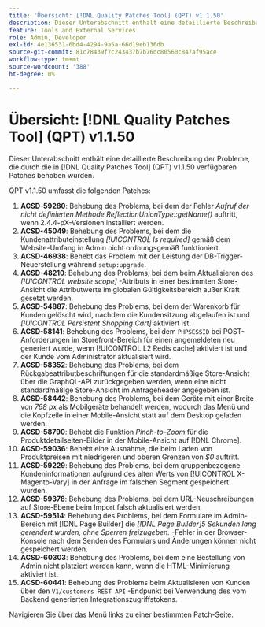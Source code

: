 ```yaml
---
title: 'Übersicht: [!DNL Quality Patches Tool] (QPT) v1.1.50'
description: Dieser Unterabschnitt enthält eine detaillierte Beschreibung der Probleme, die durch die in [!DNL Quality Patches Tool]  (QPT) v1.1.50 verfügbaren Patches behoben wurden.
feature: Tools and External Services
role: Admin, Developer
exl-id: 4e136531-6bd4-4294-9a5a-66d19eb136db
source-git-commit: 81c78439f7c243437b7b76dc80560c847af95ace
workflow-type: tm+mt
source-wordcount: '388'
ht-degree: 0%

---
```


# Übersicht: [!DNL Quality Patches Tool] (QPT) v1.1.50

Dieser Unterabschnitt enthält eine detaillierte Beschreibung der Probleme, die durch die in [!DNL Quality Patches Tool] (QPT) v1.1.50 verfügbaren Patches behoben wurden.

QPT v1.1.50 umfasst die folgenden Patches:

1. **ACSD-59280**: Behebung des Problems, bei dem der Fehler *Aufruf der nicht definierten Methode ReflectionUnionType::getName()* auftritt, wenn 2.4.4-pX-Versionen installiert werden.
1. **ACSD-45049**: Behebung des Problems, bei dem die Kundenattributeinstellung *[!UICONTROL Is required]* gemäß dem Website-Umfang in Admin nicht ordnungsgemäß funktioniert.
1. **ACSD-46938**: Behebt das Problem mit der Leistung der DB-Trigger-Neuerstellung während `setup:upgrade`.
1. **ACSD-48210**: Behebung des Problems, bei dem beim Aktualisieren des *[!UICONTROL website scope]* -Attributs in einer bestimmten Store-Ansicht die Attributwerte im globalen Gültigkeitsbereich außer Kraft gesetzt werden.
1. **ACSD-54887**: Behebung des Problems, bei dem der Warenkorb für Kunden gelöscht wird, nachdem die Kundensitzung abgelaufen ist und *[!UICONTROL Persistent Shopping Cart]* aktiviert ist.
1. **ACSD-58141**: Behebung des Problems, bei dem `PHPSESSID` bei POST-Anforderungen im Storefront-Bereich für einen angemeldeten  neu generiert wurde, wenn [!UICONTROL L2 Redis cache] aktiviert ist und der Kunde vom Administrator aktualisiert wird.
1. **ACSD-58352**: Behebung des Problems, bei dem Rückgabeattributbeschriftungen für die standardmäßige Store-Ansicht über die GraphQL-API zurückgegeben werden, wenn eine nicht standardmäßige Store-Ansicht im Anfrageheader angegeben ist.
1. **ACSD-58442**: Behebung des Problems, bei dem Geräte mit einer Breite von *768 px* als Mobilgeräte behandelt werden, wodurch das Menü und die Kopfzeile in einer Mobile-Ansicht statt auf dem Desktop geladen werden.
1. **ACSD-58790**: Behebt die Funktion *Pinch-to-Zoom* für die Produktdetailseiten-Bilder in der Mobile-Ansicht auf [!DNL Chrome].
1. **ACSD-59036**: Behebt eine Ausnahme, die beim Laden von Produktpreisen mit niedrigeren und oberen Grenzen von *$0* auftritt.
1. **ACSD-59229**: Behebung des Problems, bei dem gruppenbezogene Kundeninformationen aufgrund des alten Werts von [!UICONTROL X-Magento-Vary] in der Anfrage im falschen Segment gespeichert wurden.
1. **ACSD-59378**: Behebung des Problems, bei dem URL-Neuschreibungen auf Store-Ebene beim Import falsch aktualisiert werden.
1. **ACSD-59514**: Behebung des Problems, bei dem Formulare im Admin-Bereich mit [!DNL Page Builder] die *[!DNL Page Builder]5 Sekunden lang gerendert wurden, ohne Sperren freizugeben.* -Fehler in der Browser-Konsole nach dem Senden des Formulars und Änderungen können nicht gespeichert werden.
1. **ACSD-60303**: Behebung des Problems, bei dem eine Bestellung von Admin nicht platziert werden kann, wenn die HTML-Minimierung aktiviert ist.
1. **ACSD-60441**: Behebung des Problems beim Aktualisieren von Kunden über den `V1/customers REST API` -Endpunkt bei Verwendung des vom Backend generierten Integrationszugriffstokens.

Navigieren Sie über das Menü links zu einer bestimmten Patch-Seite.
